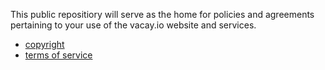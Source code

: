 This public repositiory will serve as the home for policies and agreements pertaining to your use of the vacay.io website and services.
* [copyright](https://github.com/vacay/legal/blob/master/copright.md)
* [terms of service](https://github.com/vacay/legal/blob/master/terms.md)
